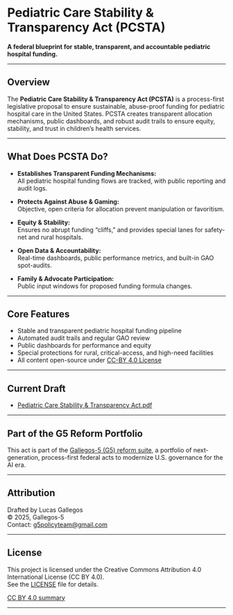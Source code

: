 # Pediatric Care Stability & Transparency Act (PCSTA)

**A federal blueprint for stable, transparent, and accountable pediatric hospital funding.**

---

## Overview

The **Pediatric Care Stability & Transparency Act (PCSTA)** is a process-first legislative proposal to ensure sustainable, abuse-proof funding for pediatric hospital care in the United States. PCSTA creates transparent allocation mechanisms, public dashboards, and robust audit trails to ensure equity, stability, and trust in children’s health services.

---

## What Does PCSTA Do?

- **Establishes Transparent Funding Mechanisms:**  
  All pediatric hospital funding flows are tracked, with public reporting and audit logs.

- **Protects Against Abuse & Gaming:**  
  Objective, open criteria for allocation prevent manipulation or favoritism.

- **Equity & Stability:**  
  Ensures no abrupt funding “cliffs,” and provides special lanes for safety-net and rural hospitals.

- **Open Data & Accountability:**  
  Real-time dashboards, public performance metrics, and built-in GAO spot-audits.

- **Family & Advocate Participation:**  
  Public input windows for proposed funding formula changes.

---

## Core Features

- Stable and transparent pediatric hospital funding pipeline
- Automated audit trails and regular GAO review
- Public dashboards for performance and equity
- Special protections for rural, critical-access, and high-need facilities
- All content open-source under [CC-BY 4.0 License](./LICENSE)

---

## Current Draft

- [Pediatric Care Stability & Transparency Act.pdf](./PCSTA.pdf)

---

## Part of the G5 Reform Portfolio

This act is part of the [Gallegos-5 (G5) reform suite](https://github.com/Gallegos-5), a portfolio of next-generation, process-first federal acts to modernize U.S. governance for the AI era.

---

## Attribution

Drafted by Lucas Gallegos  
© 2025, Gallegos-5  
Contact: g5policyteam@gmail.com

---

## License

This project is licensed under the Creative Commons Attribution 4.0 International License (CC BY 4.0).  
See the [LICENSE](./LICENSE) file for details.

[CC BY 4.0 summary](https://creativecommons.org/licenses/by/4.0/)

---
